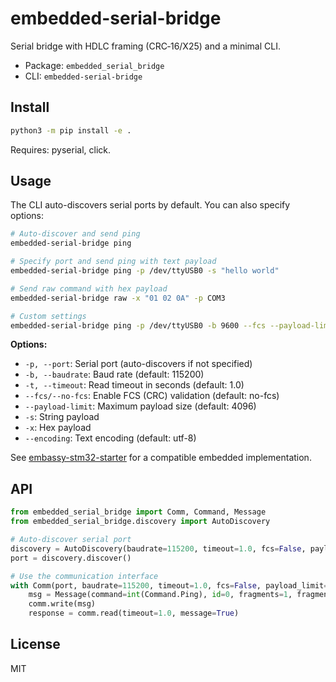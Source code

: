 # embedded-serial-bridge

Serial bridge with HDLC framing (CRC‑16/X25) and a minimal CLI.

- Package: `embedded_serial_bridge`
- CLI: `embedded-serial-bridge`

## Install

```bash
python3 -m pip install -e .
```

Requires: pyserial, click.

## Usage

The CLI auto-discovers serial ports by default. You can also specify options:

```bash
# Auto-discover and send ping
embedded-serial-bridge ping

# Specify port and send ping with text payload
embedded-serial-bridge ping -p /dev/ttyUSB0 -s "hello world"

# Send raw command with hex payload
embedded-serial-bridge raw -x "01 02 0A" -p COM3

# Custom settings
embedded-serial-bridge ping -p /dev/ttyUSB0 -b 9600 --fcs --payload-limit 128
```

**Options:**
- `-p, --port`: Serial port (auto-discovers if not specified)
- `-b, --baudrate`: Baud rate (default: 115200)
- `-t, --timeout`: Read timeout in seconds (default: 1.0)
- `--fcs/--no-fcs`: Enable FCS (CRC) validation (default: no-fcs)
- `--payload-limit`: Maximum payload size (default: 4096)
- `-s`: String payload
- `-x`: Hex payload
- `--encoding`: Text encoding (default: utf-8)

See [embassy-stm32-starter](https://github.com/justinlhudson/embassy-stm32-starter) for a compatible embedded implementation.

## API

```python
from embedded_serial_bridge import Comm, Command, Message
from embedded_serial_bridge.discovery import AutoDiscovery

# Auto-discover serial port
discovery = AutoDiscovery(baudrate=115200, timeout=1.0, fcs=False, payload_limit=4096)
port = discovery.discover()

# Use the communication interface
with Comm(port, baudrate=115200, timeout=1.0, fcs=False, payload_limit=4096) as comm:
    msg = Message(command=int(Command.Ping), id=0, fragments=1, fragment=0, length=0, payload=b"")
    comm.write(msg)
    response = comm.read(timeout=1.0, message=True)
```

## License

MIT
